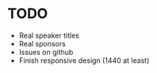 # TODO

- Real speaker titles
- Real sponsors
- Issues on github
- Finish responsive design (1440 at least)

